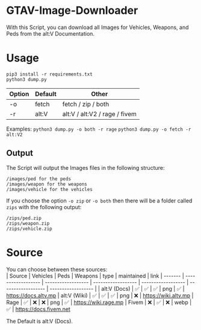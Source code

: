 # GTAV-Image-Downloader

With this Script, you can download all Images for Vehicles, Weapons, and Peds from the alt:V Documentation.

# Usage

```pip3 install -r requirements.txt```<br>
```python3 dump.py```

| Option  | Default           | Other  
| ------- | ------------------ | ------------------ 
| -o | fetch | fetch / zip / both
| -r | alt:V | alt:V / alt:V2 / rage / fivem

Examples:
```python3 dump.py -o both -r rage```
```python3 dump.py -o fetch -r alt:V2```

## Output

The Script will output the Images files in the following structure:<br>
```
/images/ped for the peds
/images/weapon for the weapons
/images/vehicle for the vehicles
```

If you choose the option ```-o zip``` or ```-o both``` then there will be a folder called ```zips``` with the following output:<br>
```
/zips/ped.zip
/zips/weapon.zip
/zips/vehicle.zip
```

# Source
You can choose between these sources:<br>
| Source  | Vehicles           | Peds  | Weapons | type | maintained | link
| ------- | ------------------ | ------------------ | ------------------ | ------------------ | ------------------ | ------------------ |
| alt:V (Docs) | :white_check_mark: | :white_check_mark: | :white_check_mark: | png | :white_check_mark: | https://docs.altv.mp
| alt:V (Wiki) | :white_check_mark: | :white_check_mark: | :white_check_mark: | png | :x: | https://wiki.altv.mp
| Rage | :white_check_mark: | :x: | :x: | png | :white_check_mark: | https://wiki.rage.mp
| Fivem | :x: | :white_check_mark: | :x: | webp | :white_check_mark: | https://docs.fivem.net

The Default is alt:V (Docs).

